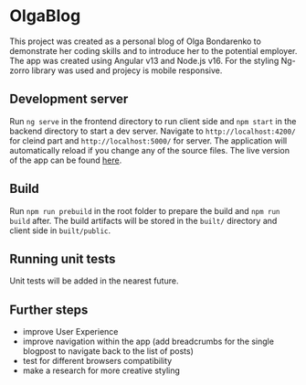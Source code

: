# OlgaBlog

This project was created as a personal blog of Olga Bondarenko to demonstrate her coding skills and to introduce her to the potential employer. The app was created using Angular v13 and Node.js v16. For the styling Ng-zorro library was used and projecy is mobile responsive. 


## Development server

Run `ng serve` in the frontend directory to run client side and `npm start` in the backend directory to start a dev server. Navigate to `http://localhost:4200/` for cleind part and `http://localhost:5000/` for server. The application will automatically reload if you change any of the source files. The live version of the app can be found [here](https://b-olga.herokuapp.com).

## Build

Run `npm run prebuild` in the root folder to prepare the build and `npm run build` after. The build artifacts will be stored in the `built/` directory and client side in `built/public`.

## Running unit tests

Unit tests will be added in the nearest future.

## Further steps

- improve User Experience 
- improve navigation within the app (add breadcrumbs for the single blogpost to navigate back to the list of posts)
- test for different browsers compatibility
- make a research for more creative styling
